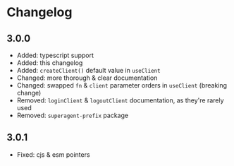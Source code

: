 # Changelog

## 3.0.0
- Added: typescript support
- Added: this changelog
- Added: `createClient()` default value in `useClient`
- Changed: more thorough & clear documentation
- Changed: swapped `fn` & `client` parameter orders in `useClient` (breaking change)
- Removed: `loginClient` & `logoutClient` documentation, as they're rarely used
- Removed: `superagent-prefix` package

## 3.0.1
- Fixed: cjs & esm pointers
